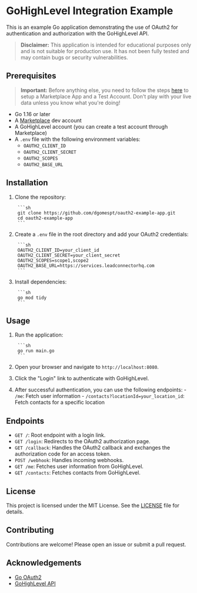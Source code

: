 # GoHighLevel Integration Example

This is an example Go application demonstrating the use of OAuth2 for authentication and authorization with the GoHighLevel API.

> **Disclaimer:** This application is intended for educational purposes only and is not suitable for production use. It has not been fully tested and may contain bugs or security vulnerabilities.

## Prerequisites

 > **Important:** Before anything else, you need to follow the steps [here](https://highlevel.stoplight.io/docs/integrations/a04191c0fabf9-authorization) to setup a Marketplace App and a Test Account. Don't play with your live data unless you know what you're doing!

- Go 1.16 or later
- A [Marketplace](https://marketplace.gohighlevel.com/) dev account 
- A GoHighLevel account (you can create a test account through Marketplace)
- A `.env` file with the following environment variables:
    - `OAUTH2_CLIENT_ID`
    - `OAUTH2_CLIENT_SECRET`
    - `OAUTH2_SCOPES`
    - `OAUTH2_BASE_URL`

## Installation

1. Clone the repository:

        ```sh
        git clone https://github.com/dgomespt/oauth2-example-app.git
        cd oauth2-example-app
        ```

2. Create a `.env` file in the root directory and add your OAuth2 credentials:

        ```sh
        OAUTH2_CLIENT_ID=your_client_id
        OAUTH2_CLIENT_SECRET=your_client_secret
        OAUTH2_SCOPES=scope1,scope2
        OAUTH2_BASE_URL=https://services.leadconnectorhq.com
        ```

3. Install dependencies:

        ```sh
        go mod tidy
        ```

## Usage

1. Run the application:

        ```sh
        go run main.go
        ```

2. Open your browser and navigate to `http://localhost:8080`.

3. Click the "Login" link to authenticate with GoHighLevel.

4. After successful authentication, you can use the following endpoints:
        - `/me`: Fetch user information
        - `/contacts?locationId=your_location_id`: Fetch contacts for a specific location

## Endpoints

- `GET /`: Root endpoint with a login link.
- `GET /login`: Redirects to the OAuth2 authorization page.
- `GET /callback`: Handles the OAuth2 callback and exchanges the authorization code for an access token.
- `POST /webhook`: Handles incoming webhooks.
- `GET /me`: Fetches user information from GoHighLevel.
- `GET /contacts`: Fetches contacts from GoHighLevel.

## License

This project is licensed under the MIT License. See the [LICENSE](LICENSE) file for details.

## Contributing

Contributions are welcome! Please open an issue or submit a pull request.

## Acknowledgements

- [Go OAuth2](https://github.com/golang/oauth2)
- [GoHighLevel API](https://developers.gohighlevel.com/)
